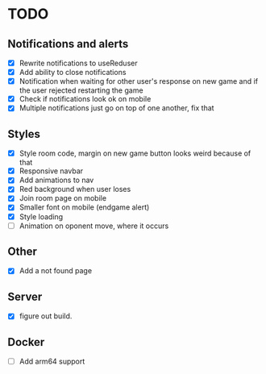 # TODO
## Notifications and alerts
- [X] Rewrite notifications to useReduser
- [X] Add ability to close notifications
- [X] Notification when waiting for other user's response on new game and if the user rejected restarting the game 
- [X] Check if notifications look ok on mobile
- [X] Multiple notifications just go on top of one another, fix that

## Styles
- [X] Style room code, margin on new game button looks weird because of that
- [X] Responsive navbar
- [X] Add animations to nav
- [X] Red background when user loses
- [X] Join room page on mobile
- [X] Smaller font on mobile (endgame alert)
- [X] Style loading
- [ ] Animation on oponent move, where it occurs

## Other 
- [X] Add a not found page

## Server
- [X] figure out build.

## Docker
- [ ] Add arm64 support